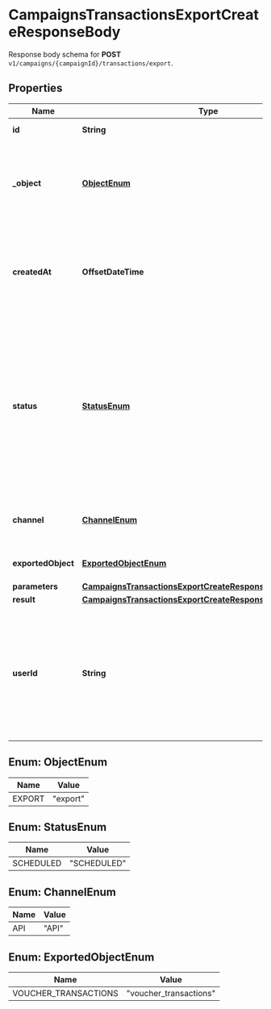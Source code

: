 

# CampaignsTransactionsExportCreateResponseBody

Response body schema for **POST** `v1/campaigns/{campaignId}/transactions/export`.

## Properties

| Name | Type | Description |
|------------ | ------------- | ------------- |
|**id** | **String** | Unique export ID. |
|**_object** | [**ObjectEnum**](#ObjectEnum) | The type of object being represented. This object stores information about the &#x60;export&#x60;. |
|**createdAt** | **OffsetDateTime** | Timestamp representing the date and time when the export was scheduled in ISO 8601 format. |
|**status** | [**StatusEnum**](#StatusEnum) | Status of the export. Informs you whether the export has already been completed, i.e. indicates whether the file containing the exported data has been generated. |
|**channel** | [**ChannelEnum**](#ChannelEnum) | The channel through which the export was triggered. |
|**exportedObject** | [**ExportedObjectEnum**](#ExportedObjectEnum) | The type of exported object. |
|**parameters** | [**CampaignsTransactionsExportCreateResponseBodyParameters**](CampaignsTransactionsExportCreateResponseBodyParameters.md) |  |
|**result** | [**CampaignsTransactionsExportCreateResponseBodyResult**](CampaignsTransactionsExportCreateResponseBodyResult.md) |  |
|**userId** | **String** | Identifies the specific user who initiated the export through the Voucherify Dashboard; returned when the &#x60;channel&#x60; value is &#x60;WEBSITE&#x60;. |



## Enum: ObjectEnum

| Name | Value |
|---- | -----|
| EXPORT | &quot;export&quot; |



## Enum: StatusEnum

| Name | Value |
|---- | -----|
| SCHEDULED | &quot;SCHEDULED&quot; |



## Enum: ChannelEnum

| Name | Value |
|---- | -----|
| API | &quot;API&quot; |



## Enum: ExportedObjectEnum

| Name | Value |
|---- | -----|
| VOUCHER_TRANSACTIONS | &quot;voucher_transactions&quot; |



